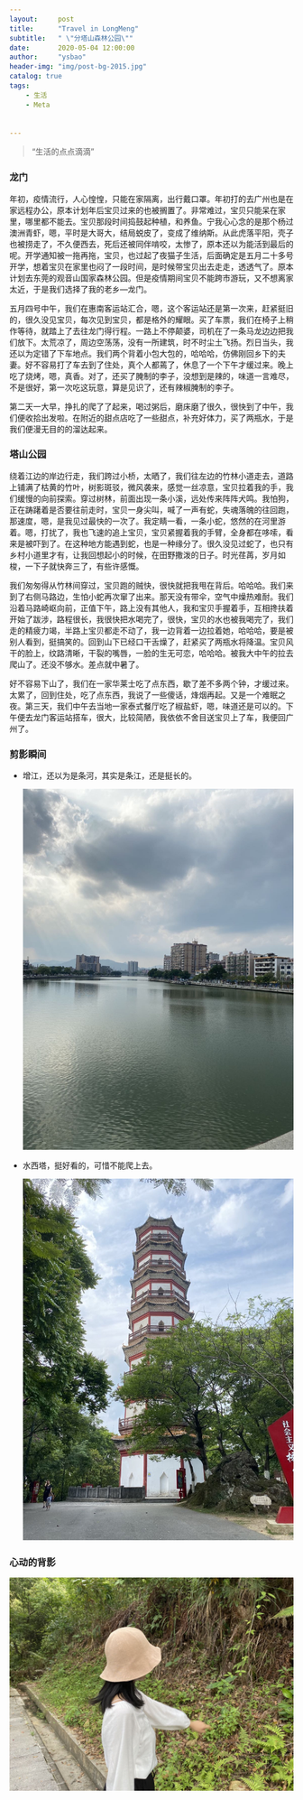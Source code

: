 ```yaml
---
layout:     post
title:      "Travel in LongMeng"
subtitle:   " \"分塔山森林公园\""
date:       2020-05-04 12:00:00
author:     "ysbao"
header-img: "img/post-bg-2015.jpg"
catalog: true
tags:
    - 生活
    - Meta


---
```


> “生活的点点滴滴”

### 龙门

年初，疫情流行，人心惶惶，只能在家隔离，出行戴口罩。年初打的去广州也是在家远程办公，原本计划年后宝贝过来的也被搁置了。非常难过，宝贝只能呆在家里，哪里都不能去。宝贝那段时间捣鼓起种植，和养鱼。宁我心心念的是那个杨过澳洲青虾，嗯，平时是大哥大，结局蜕皮了，变成了维纳斯。从此虎落平阳，壳子也被捞走了，不久便西去，死后还被同伴啃咬，太惨了，原本还以为能活到最后的呢。开学通知被一拖再拖，宝贝，也过起了夜猫子生活，后面确定是五月二十多号开学，想着宝贝在家里也闷了一段时间，是时候带宝贝出去走走，透透气了。原本计划去东莞的观音山国家森林公园。但是疫情期间宝贝不能跨市游玩，又不想离家太近，于是我们选择了我的老乡—龙门。

五月四号中午，我们在惠南客运站汇合，嗯，这个客运站还是第一次来，赶紧挺旧的，很久没见宝贝，每次见到宝贝，都是格外的耀眼。买了车票，我们在椅子上稍作等待，就踏上了去往龙门得行程。一路上不停颠婆，司机在了一条马龙边边把我们放下。太荒凉了，周边空荡荡，没有一所建筑，时不时尘土飞扬。烈日当头，我还以为定错了下车地点。我们两个背着小包大包的，哈哈哈，仿佛刚回乡下的夫妻。好不容易打了车去到了住处，真个人都蔫了，休息了一个下午才缓过来。晚上吃了烧烤，嗯，真香。对了，还买了腌制的李子，没想到是辣的，味道一言难尽，不是很好，第一次吃这玩意，算是见识了，还有辣椒腌制的李子。

第二天一大早，挣扎的爬了了起来，喝过粥后，磨床磨了很久，很快到了中午，我们便收拾出发啦。在附近的甜点店吃了一些甜点，补充好体力，买了两瓶水，于是我们便漫无目的的溜达起来。

### 塔山公园

绕着江边的岸边行走，我们跨过小桥，太晒了，我们往左边的竹林小道走去，道路上铺满了枯黄的竹叶，树影斑驳，微风袭来，感觉一丝凉意，宝贝拉着我的手，我们缓慢的向前探索。穿过树林，前面出现一条小溪，远处传来阵阵犬鸣。我怕狗，正在踌躇着是否要往前走时，宝贝一身尖叫，喊了一声有蛇，失魂落魄的往回跑，那速度，嗯，是我见过最快的一次了。我定睛一看，一条小蛇，悠然的在河里游着。嗯，打扰了，我也飞速的追上宝贝，宝贝紧握着我的手臂，全身都在哆嗦，看来是被吓到了。在这种地方能遇到蛇，也是一种缘分了。很久没见过蛇了，也只有乡村小道里才有，让我回想起小的时候，在田野撒泼的日子。时光荏苒，岁月如梭，一下子就快奔三了，有些许感慨。

我们匆匆得从竹林间穿过，宝贝跑的贼快，很快就把我甩在背后。哈哈哈。我们来到了右侧马路边，生怕小蛇再次窜了出来。那天没有带伞，空气中燥热难耐。我们沿着马路崎岖向前，正值下午，路上没有其他人，我和宝贝手握着手，互相搀扶着开始了跋涉，路程很长，我很快把水喝完了，很快，宝贝的水也被我喝完了，我们走的精疲力竭，半路上宝贝都走不动了，我一边背着一边拉着她，哈哈哈，要是被别人看到，挺搞笑的。回到山下已经口干舌燥了，赶紧买了两瓶水将降温。宝贝风干的脸上，纹路清晰，干裂的嘴唇，一脸的生无可恋，哈哈哈。被我大中午的拉去爬山了。还没不够水。差点就中暑了。

好不容易下山了，我们在一家华莱士吃了点东西，歇了差不多两个钟，才缓过来。太累了，回到住处，吃了点东西，我说了一些傻话，烽烟再起。又是一个难眠之夜。第三天，我们中午去当地一家泰式餐厅吃了椒盐虾，嗯，味道还是可以的。下午便去龙门客运站搭车，很大，比较简陋，我依依不舍目送宝贝上了车，我便回广州了。

### 剪影瞬间

* 增江，还以为是条河，其实是条江，还是挺长的。

  ![img](/img/mylove/picture32.jpg)

* 水西塔，挺好看的，可惜不能爬上去。

  ![img](/img/mylove/picture33.jpg)

### 心动的背影

![心动背影](/img/mylove/picture31.jpg)

